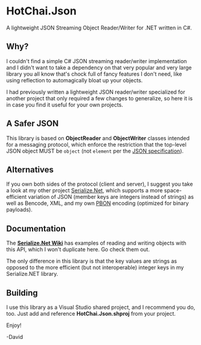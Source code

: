 # HotChai.Json
A lightweight JSON Streaming Object Reader/Writer for .NET written in C#.

## Why?
I couldn't find a simple C# JSON streaming reader/writer implementation and I didn't want to take a dependency on that very popular and very large library you all know that's chock full of fancy features I don't need, like using reflection to automagically bloat up your objects.

I had previously written a lightweight JSON reader/writer specialized for another project that only required a few changes to generalize, so here it is in case you find it useful for your own projects.

## A Safer JSON
This library is based on **ObjectReader** and **ObjectWriter** classes intended for a messaging protocol, which enforce the restriction that the top-level JSON object MUST be `object` (not `element` per the [JSON specification](http://json.org)).

## Alternatives
If you own both sides of the protocol (client and server), I suggest you take a look at my other project [Serialize.Net](https://github.com/hotchaipro/Serialize.Net), which supports a more space-efficient variation of JSON (member keys are integers instead of strings) as well as Bencode, XML, and my own [PBON](http://pbon.info) encoding (optimized for binary payloads).

## Documentation
The **[Serialize.Net Wiki](https://github.com/hotchaipro/serialize.net/wiki)** has examples of reading and writing objects with this API, which I won't duplicate here. Go check them out.

The only difference in this library is that the key values are strings as opposed to the more efficient (but not interoperable) integer keys in my Serialize.NET library.

## Building
I use this library as a Visual Studio shared project, and I recommend you do, too. Just add and reference **HotChai.Json.shproj** from your project.

Enjoy!

-David
